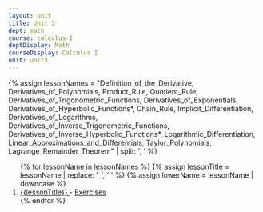 ```yaml
---
layout: unit
title: Unit 3
dept: math
course: calculus-I
deptDisplay: Math
courseDisplay: Calculus I
unit: unit3
---
```


{% assign lessonNames = "Definition_of_the_Derivative, Derivatives_of_Polynomials, Product_Rule, Quotient_Rule, Derivatives_of_Trigonometric_Functions, Derivatives_of_Exponentials, Derivatives_of_Hyperbolic_Functions*, Chain_Rule, Implicit_Differentiation, Derivatives_of_Logarithms, Derivatives_of_Inverse_Trigonometric_Functions, Derivatives_of_Inverse_Hyperbolic_Functions*, Logarithmic_Differentiation, Linear_Approximations_and_Differentials, Taylor_Polynomials, Lagrange_Remainder_Theorem" | split: ', ' %}

<ol>
{% for lessonName in lessonNames %}
{% assign lessonTitle = lessonName | replace:  '_', ' ' %}
{% assign lowerName = lessonName | downcase %}
<li> <a class = "page-link" href = "{{ lowerName | prepend: units[unitIndex] | prepend: current_page.permalink }}"> {{lessonTitle}} </a> - <a class = "page-link" href = "{{ lowerName | prepend: units[unitIndex] | prepend: current_page.permalink | append: "-exercises" }}"> Exercises </a> </li>
{% endfor %}
</ol>
